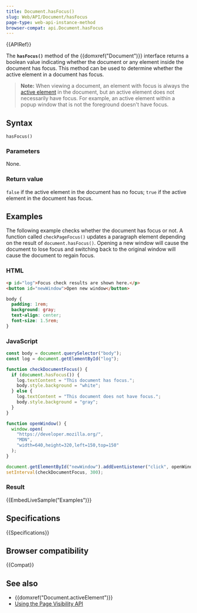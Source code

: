 ```yaml
---
title: Document.hasFocus()
slug: Web/API/Document/hasFocus
page-type: web-api-instance-method
browser-compat: api.Document.hasFocus
---
```


{{APIRef}}

The **`hasFocus()`** method of the {{domxref("Document")}} interface returns a boolean value indicating whether the document or any element inside the document has focus.
This method can be used to determine whether the active element in a document has focus.

> **Note:** When viewing a document, an element with focus is always the [active element](/en-US/docs/Web/API/Document/activeElement) in the document, but an active element does not necessarily have focus.
> For example, an active element within a popup window that is not the foreground doesn't have focus.

## Syntax

```js-nolint
hasFocus()
```

### Parameters

None.

### Return value

`false` if the active element in the document has no focus;
`true` if the active element in the document has focus.

## Examples

The following example checks whether the document has focus or not.
A function called `checkPageFocus()` updates a paragraph element depending on the result of `document.hasFocus()`.
Opening a new window will cause the document to lose focus and switching back to the original window will cause the document to regain focus.

### HTML

```html
<p id="log">Focus check results are shown here.</p>
<button id="newWindow">Open new window</button>
```

```css hidden
body {
  padding: 1rem;
  background: gray;
  text-align: center;
  font-size: 1.5rem;
}
```

### JavaScript

```js
const body = document.querySelector("body");
const log = document.getElementById("log");

function checkDocumentFocus() {
  if (document.hasFocus()) {
    log.textContent = "This document has focus.";
    body.style.background = "white";
  } else {
    log.textContent = "This document does not have focus.";
    body.style.background = "gray";
  }
}

function openWindow() {
  window.open(
    "https://developer.mozilla.org/",
    "MDN",
    "width=640,height=320,left=150,top=150"
  );
}

document.getElementById("newWindow").addEventListener("click", openWindow);
setInterval(checkDocumentFocus, 300);
```

### Result

{{EmbedLiveSample("Examples")}}

## Specifications

{{Specifications}}

## Browser compatibility

{{Compat}}

## See also

- {{domxref("Document.activeElement")}}
- [Using the Page Visibility API](/en-US/docs/Web/API/Page_Visibility_API)
